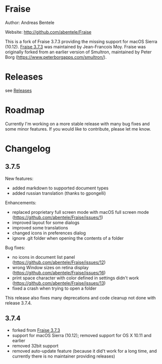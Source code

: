 # Fraise

Author: Andreas Bentele

Website: http://github.com/abentele/Fraise

This is a fork of Fraise 3.7.3 providing the missing support for macOS Sierra (10.12).
[Fraise 3.7.3](https://github.com/jfmoy/Fraise) was maintained by Jean-Francois Moy.
Fraise was originally forked from an earlier version of Smultron, maintained by Peter Borg (https://www.peterborgapps.com/smultron/).

# Releases

see [Releases](https://github.com/abentele/Fraise/releases)

# Roadmap

Currently I'm working on a more stable release with many bug fixes and some minor features.
If you would like to contribute, please let me know.

# Changelog

## 3.7.5

New features:
* added markdown to supported document types
* added russian translation (thanks to gpongelli)

Enhancements:
* replaced proprietary full screen mode with macOS full screen mode (https://github.com/abentele/Fraise/issues/1)
* improved layout for some dialogs
* improved some translations
* changed icons in preferences dialog
* ignore .git folder when opening the contents of a folder

Bug fixes:
* no icons in document list panel (https://github.com/abentele/Fraise/issues/12)
* wrong Window sizes on retina display (https://github.com/abentele/Fraise/issues/16)
* print space character with color defined in settings didn't work (https://github.com/abentele/Fraise/issues/13)
* fixed a crash when trying to open a folder

This release also fixes many deprecations and code cleanup not done with release 3.7.4.

## 3.7.4

* forked from [Fraise 3.7.3](https://github.com/jfmoy/Fraise)
* support for macOS Sierra (10.12); removed support for OS X 10.11 and earlier
* removed 32bit support
* removed auto-update feature (because it did't work for a long time, and currently there is no maintainer providing releases)
